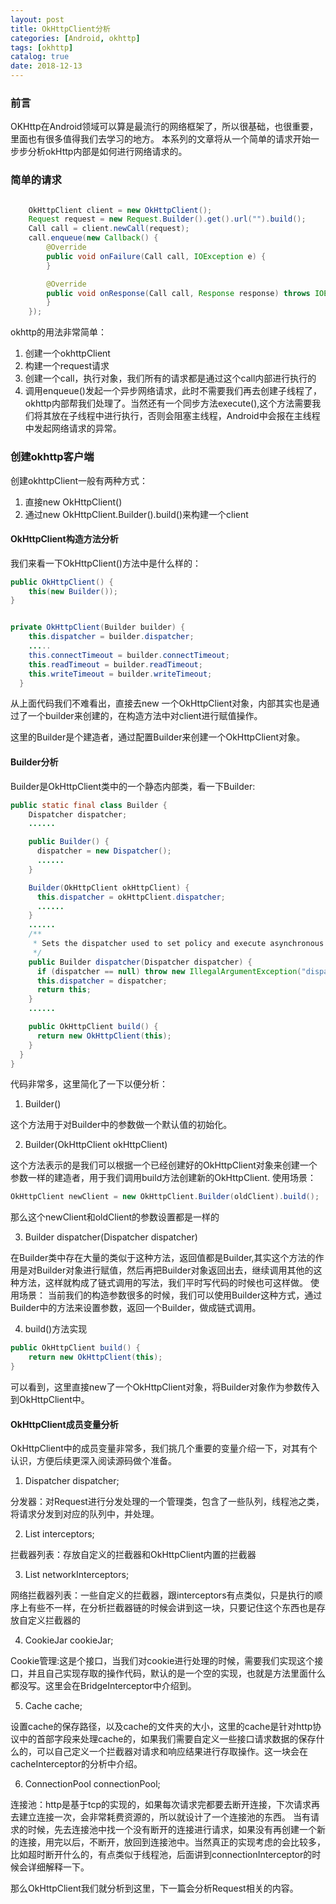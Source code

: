 ```yaml
---
layout: post
title: OkHttpClient分析
categories: [Android, okhttp]
tags: [okhttp]
catalog: true
date: 2018-12-13
---
```

### 前言
OKHttp在Android领域可以算是最流行的网络框架了，所以很基础，也很重要，里面也有很多值得我们去学习的地方。
本系列的文章将从一个简单的请求开始一步步分析okHttp内部是如何进行网络请求的。

### 简单的请求

```java

    OkHttpClient client = new OkHttpClient();
    Request request = new Request.Builder().get().url("").build();
    Call call = client.newCall(request);
    call.enqueue(new Callback() {
        @Override
        public void onFailure(Call call, IOException e) {
        }

        @Override
        public void onResponse(Call call, Response response) throws IOException {
        }
    });
```
okhttp的用法非常简单：
1. 创建一个okhttpClient
2. 构建一个request请求
3. 创建一个call，执行对象，我们所有的请求都是通过这个call内部进行执行的
4. 调用enqueue()发起一个异步网络请求，此时不需要我们再去创建子线程了，okhttp内部帮我们处理了。当然还有一个同步方法execute(),这个方法需要我们将其放在子线程中进行执行，否则会阻塞主线程，Android中会报在主线程中发起网络请求的异常。

### 创建okhttp客户端

创建okhttpClient一般有两种方式：
1. 直接new OkHttpClient()
2. 通过new OkHttpClient.Builder().build()来构建一个client

#### OkHttpClient构造方法分析

我们来看一下OkHttpClient()方法中是什么样的：

```java
public OkHttpClient() {
    this(new Builder());
}
```

```java

private OkHttpClient(Builder builder) {
    this.dispatcher = builder.dispatcher;
    .....
    this.connectTimeout = builder.connectTimeout;
    this.readTimeout = builder.readTimeout;
    this.writeTimeout = builder.writeTimeout;
  }
```

从上面代码我们不难看出，直接去new 一个OkHttpClient对象，内部其实也是通过了一个builder来创建的，在构造方法中对client进行赋值操作。

这里的Builder是个建造者，通过配置Builder来创建一个OkHttpClient对象。

#### Builder分析
Builder是OkHttpClient类中的一个静态内部类，看一下Builder:

```java
public static final class Builder {
    Dispatcher dispatcher;
    ......

    public Builder() {
      dispatcher = new Dispatcher();
      ......
    }

    Builder(OkHttpClient okHttpClient) {
      this.dispatcher = okHttpClient.dispatcher;
      ......
    }
    ......
    /**
     * Sets the dispatcher used to set policy and execute asynchronous requests. Must not be null.
     */
    public Builder dispatcher(Dispatcher dispatcher) {
      if (dispatcher == null) throw new IllegalArgumentException("dispatcher == null");
      this.dispatcher = dispatcher;
      return this;
    }
    ......

    public OkHttpClient build() {
      return new OkHttpClient(this);
    }
  }
}
```
代码非常多，这里简化了一下以便分析：

1. Builder()

这个方法用于对Builder中的参数做一个默认值的初始化。

2. Builder(OkHttpClient okHttpClient)

这个方法表示的是我们可以根据一个已经创建好的OkHttpClient对象来创建一个参数一样的建造者，用于我们调用build方法创建新的OkHttpClient.
使用场景：
```java
OkHttpClient newClient = new OkHttpClient.Builder(oldClient).build();
```
那么这个newClient和oldClient的参数设置都是一样的

3. Builder dispatcher(Dispatcher dispatcher)

在Builder类中存在大量的类似于这种方法，返回值都是Builder,其实这个方法的作用是对Builder对象进行赋值，然后再把Builder对象返回出去，继续调用其他的这种方法，这样就构成了链式调用的写法，我们平时写代码的时候也可这样做。
使用场景：
当前我们的构造参数很多的时候，我们可以使用Builder这种方式，通过Builder中的方法来设置参数，返回一个Builder，做成链式调用。

4. build()方法实现

```java
public OkHttpClient build() {
    return new OkHttpClient(this);
}
```
可以看到，这里直接new了一个OkHttpClient对象，将Builder对象作为参数传入到OkHttpClient中。

#### OkHttpClient成员变量分析

OkHttpClient中的成员变量非常多，我们挑几个重要的变量介绍一下，对其有个认识，方便后续更深入阅读源码做个准备。

1. Dispatcher dispatcher;

分发器：对Request进行分发处理的一个管理类，包含了一些队列，线程池之类，将请求分发到对应的队列中，并处理。

2. List<Interceptor> interceptors;

拦截器列表：存放自定义的拦截器和OkHttpClient内置的拦截器

3. List<Interceptor> networkInterceptors;

网络拦截器列表：一些自定义的拦截器，跟interceptors有点类似，只是执行的顺序上有些不一样，在分析拦截器链的时候会讲到这一块，只要记住这个东西也是存放自定义拦截器的

4. CookieJar cookieJar;

Cookie管理:这是个接口，当我们对cookie进行处理的时候，需要我们实现这个接口，并且自己实现存取的操作代码，默认的是一个空的实现，也就是方法里面什么都没写。这里会在BridgeInterceptor中介绍到。

5. Cache cache;

设置cache的保存路径，以及cache的文件夹的大小，这里的cache是针对http协议中的首部字段来处理cache的，如果我们需要自定义一些接口请求数据的保存什么的，可以自己定义一个拦截器对请求和响应结果进行存取操作。这一块会在cacheInterceptor的分析中介绍。

6. ConnectionPool connectionPool;

连接池：http是基于tcp的实现的，如果每次请求完都要去断开连接，下次请求再去建立连接一次，会非常耗费资源的，所以就设计了一个连接池的东西。
当有请求的时候，先去连接池中找一个没有断开的连接进行请求，如果没有再创建一个新的连接，用完以后，不断开，放回到连接池中。当然真正的实现考虑的会比较多，比如超时断开什么的，有点类似于线程池，后面讲到connectionInterceptor的时候会详细解释一下。

那么OkHttpClient我们就分析到这里，下一篇会分析Request相关的内容。
